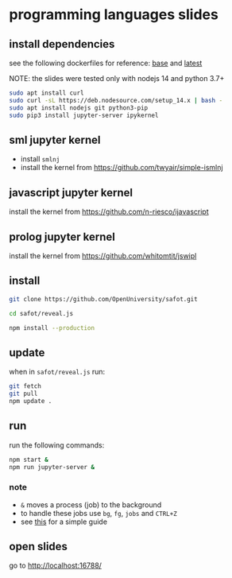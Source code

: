 # programming languages slides

## install dependencies

see the following dockerfiles for reference: [base](/docker/base/Dockerfile) and [latest](/docker/latest/Dockerfile>)

NOTE: the slides were tested only with nodejs 14 and python 3.7+

```bash
sudo apt install curl
sudo curl -sL https://deb.nodesource.com/setup_14.x | bash -
sudo apt install nodejs git python3-pip
sudo pip3 install jupyter-server ipykernel
```

## sml jupyter kernel

* install `smlnj`
* install the kernel from <https://github.com/twyair/simple-ismlnj>

## javascript jupyter kernel

install the kernel from <https://github.com/n-riesco/ijavascript>

## prolog jupyter kernel

install the kernel from <https://github.com/whitomtit/jswipl>

## install

```bash
git clone https://github.com/OpenUniversity/safot.git

cd safot/reveal.js

npm install --production
```

## update

when in `safot/reveal.js` run:

```bash
git fetch
git pull
npm update .
```

## run

run the following commands:

```bash
npm start &
npm run jupyter-server &
```

### note

* `&` moves a process (job) to the background
* to handle these jobs use `bg`, `fg`, `jobs` and `CTRL+Z`
* see [this](https://www.thegeekdiary.com/understanding-the-job-control-commands-in-linux-bg-fg-and-ctrlz/) for a simple guide

## open slides

go to <http://localhost:16788/>
